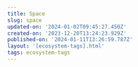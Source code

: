 ```yaml
---
title: Space
slug: space
updated-on: '2024-01-02T09:45:27.450Z'
created-on: '2023-12-20T13:24:23.929Z'
published-on: '2024-01-11T13:26:59.787Z'
layout: '[ecosystem-tags].html'
tags: ecosystem-tags
---
```



